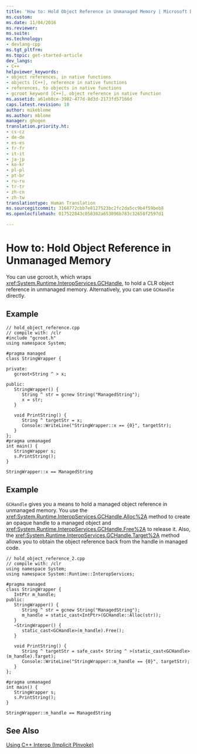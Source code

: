 ```yaml
---
title: 'How to: Hold Object Reference in Unmanaged Memory | Microsoft Docs'
ms.custom: 
ms.date: 11/04/2016
ms.reviewer: 
ms.suite: 
ms.technology:
- devlang-cpp
ms.tgt_pltfrm: 
ms.topic: get-started-article
dev_langs:
- C++
helpviewer_keywords:
- object references, in native functions
- objects [C++], reference in native functions
- references, to objects in native functions
- gcroot keyword [C++], object reference in native function
ms.assetid: a61eb8ce-3982-477d-8d3d-2173fd57166d
caps.latest.revision: 10
author: mikeblome
ms.author: mblome
manager: ghogen
translation.priority.ht:
- cs-cz
- de-de
- es-es
- fr-fr
- it-it
- ja-jp
- ko-kr
- pl-pl
- pt-br
- ru-ru
- tr-tr
- zh-cn
- zh-tw
translationtype: Human Translation
ms.sourcegitcommit: 3168772cbb7e8127523bc2fc2da5cc9b4f59beb8
ms.openlocfilehash: 017522843c058302a653096b783c32658f2597d1

---
```

# How to: Hold Object Reference in Unmanaged Memory
You can use gcroot.h, which wraps <xref:System.Runtime.InteropServices.GCHandle>, to hold a CLR object reference in unmanaged memory. Alternatively, you can use `GCHandle` directly.  
  
## Example  
  
```  
// hold_object_reference.cpp  
// compile with: /clr  
#include "gcroot.h"  
using namespace System;  
  
#pragma managed  
class StringWrapper {  
  
private:  
   gcroot<String ^ > x;  
  
public:  
   StringWrapper() {  
      String ^ str = gcnew String("ManagedString");  
      x = str;  
   }  
  
   void PrintString() {  
      String ^ targetStr = x;  
      Console::WriteLine("StringWrapper::x == {0}", targetStr);  
   }  
};  
#pragma unmanaged  
int main() {  
   StringWrapper s;  
   s.PrintString();  
}  
```  
  
```Output  
StringWrapper::x == ManagedString  
```  
  
## Example  
 `GCHandle` gives you a means to hold a managed object reference in unmanaged memory.  You use the <xref:System.Runtime.InteropServices.GCHandle.Alloc%2A> method to create an opaque handle to a managed object and <xref:System.Runtime.InteropServices.GCHandle.Free%2A> to release it. Also, the <xref:System.Runtime.InteropServices.GCHandle.Target%2A> method allows you to obtain the object reference back from the handle in managed code.  
  
```  
// hold_object_reference_2.cpp  
// compile with: /clr  
using namespace System;  
using namespace System::Runtime::InteropServices;  
  
#pragma managed  
class StringWrapper {  
   IntPtr m_handle;  
public:  
   StringWrapper() {  
      String ^ str = gcnew String("ManagedString");  
      m_handle = static_cast<IntPtr>(GCHandle::Alloc(str));  
   }  
   ~StringWrapper() {  
      static_cast<GCHandle>(m_handle).Free();  
   }  
  
   void PrintString() {  
      String ^ targetStr = safe_cast< String ^ >(static_cast<GCHandle>(m_handle).Target);  
      Console::WriteLine("StringWrapper::m_handle == {0}", targetStr);  
   }  
};  
  
#pragma unmanaged  
int main() {  
   StringWrapper s;   
   s.PrintString();  
}  
```  
  
```Output  
StringWrapper::m_handle == ManagedString  
```  
  
## See Also  
 [Using C++ Interop (Implicit PInvoke)](../dotnet/using-cpp-interop-implicit-pinvoke.md)


<!--HONumber=Jan17_HO2-->


